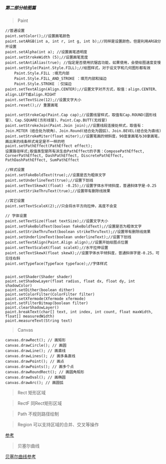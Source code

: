 ##### 第二部分绘图篇

> Paint

    //普通设置
    paint.setColor();//设置画笔颜色
    paint.setARGB(int a, int r, int g, int b);//同样是设置颜色，但是利用ARGB分开设置
    paint.setAlpha(int a); //设置画笔透明度
    paint.setStrokeWidth (5);//设置画笔宽度
    paint.setAntiAlias(true); //指定是否使用抗锯齿功能，如果使用，会使绘图速度变慢
    paint.setStyle(Paint.Style.FILL);//绘图样式，对于设文字和几何图形都有效
        Paint.Style.FILL :填充内部
        Paint.Style.FILL_AND_STROKE ：填充内部和描边
        Paint.Style.STROKE ：仅描边
    paint.setTextAlign(Align.CENTER);//设置文字对齐方式，取值：align.CENTER、align.LEFT或align.RIGHT
    paint.setTextSize(12);//设置文字大小
    paint.reset();// 重置画笔

    paint.setStrokeCap(Paint.Cap cap);//设置线冒样式，取值有Cap.ROUND(圆形线冒)、Cap.SQUARE(方形线冒)、Paint.Cap.BUTT(无线冒)
    paint.setStrokeJoin(Paint.Join join);//设置线段连接处样式，取值有：Join.MITER（结合处为锐角）、Join.Round(结合处为圆弧)、Join.BEVEL(结合处为直线)
    paint.setStrokeMiter(float miter);//设置笔画的倾斜度，90度拿画笔与30拿画笔，画出来的线条样式肯定是不一样的吧
    paint.setPathEffect(PathEffect effect);
    设置路径样式;取值类型是所有派生自PathEffect的子类：ComposePathEffect, CornerPathEffect, DashPathEffect, DiscretePathEffect, PathDashPathEffect, SumPathEffect

    //样式设置
    paint.setFakeBoldText(true);//设置是否为粗体文字
    paint.setUnderlineText(true);//设置下划线
    paint.setTextSkewX((float) -0.25);//设置字体水平倾斜度，普通斜体字是-0.25
    paint.setStrikeThruText(true);//设置带有删除线效果

    //其它设置
    paint.setTextScaleX(2);//只会将水平方向拉伸，高度不会变

    // 字体设置
    paint.setTextSize(float textSize);//设置文字大小
    paint.setFakeBoldText(boolean fakeBoldText);//设置是否为粗体文字
    paint.setStrikeThruText(boolean strikeThruText);//设置带有删除线效果
    paint.setUnderlineText(boolean underlineText);//设置下划线
    paint.setTextAlign(Paint.Align align);//设置开始绘图点位置
    paint.setTextScaleX(float scaleX);//水平拉伸设置
    paint.setTextSkewX(float skewX);//设置字体水平倾斜度，普通斜体字是-0.25，可见往右斜
    paint.setTypeface(Typeface typeface);//字体样式


    paint.setShader(Shader shader)
    paint.setShadowLayer(float radius, float dx, float dy, int shadowColor)
    paint.setDither(boolean dither)
    paint.setColorFilter(ColorFilter filter)
    paint.setXfermode(Xfermode xfermode)
    paint.setFilterBitmap(boolean filter)
    paint.clearShadowLayer()
    paint.breakText(char[] text, int index, int count, float maxWidth, float[] measuredWidth)
    paint.measureText(String text)

> Canvas

    canvas.drawRect(); // 画矩形
    canvas.drawCircle(); // 画圆
    canvas.drawLine(); // 画直线
    canvas.drawLines(); // 画多条直线
    canvas.drawPoint(); // 画点
    canvas.drawPoints(); // 画多个点
    canvas.drawRoundRect(); // 画圆角矩形
    canvas.drawOval(); // 画椭圆
    canvas.drawArc(); // 画圆弧


> Rect 矩形区域




> RectF 同Rect矩形区域




> Path 不规则路径绘制


> Region 可以支持区域的合并、交叉等操作

[参考](/app/src/main/java/com/example/zhaogaofei/customerviewstudywithqihang/two_drawing/customer/PaintAndCanvas3View)


> 贝塞尔曲线

[贝塞尔曲线参考](https://blog.csdn.net/harvic880925/article/details/50995587)


